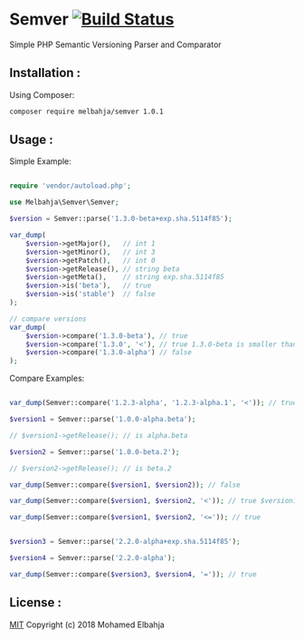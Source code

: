 # Semver [![Build Status](https://img.shields.io/travis/melbahja/semver/master.svg)](https://travis-ci.org/melbahja/semver)
Simple PHP Semantic Versioning Parser and Comparator

## Installation :

Using Composer: 
```bash
composer require melbahja/semver 1.0.1
```

## Usage :

Simple Example:
```php

require 'vendor/autoload.php';

use Melbahja\Semver\Semver;

$version = Semver::parse('1.3.0-beta+exp.sha.5114f85');

var_dump(
	$version->getMajor(), 	// int 1
	$version->getMinor(), 	// int 3
	$version->getPatch(), 	// int 0
	$version->getRelease(), // string beta
	$version->getMeta(),	// string exp.sha.5114f85
	$version->is('beta'), 	// true
	$version->is('stable') 	// false
);

// compare versions
var_dump(
	$version->compare('1.3.0-beta'), // true
	$version->compare('1.3.0', '<'), // true 1.3.0-beta is smaller than 1.3.0
	$version->compare('1.3.0-alpha') // false
);


``` 

Compare Examples:

```php

var_dump(Semver::compare('1.2.3-alpha', '1.2.3-alpha.1', '<')); // true 1.2.3-alpha is smaller than 1.2.3-alpha.1

$version1 = Semver::parse('1.0.0-alpha.beta');

// $version1->getRelease(); // is alpha.beta

$version2 = Semver::parse('1.0.0-beta.2');

// $version2->getRelease(); // is beta.2

var_dump(Semver::compare($version1, $version2)); // false

var_dump(Semver::compare($version1, $version2, '<')); // true $version1 is smller than $version2

var_dump(Semver::compare($version1, $version2, '<=')); // true


$version3 = Semver::parse('2.2.0-alpha+exp.sha.5114f85');

$version4 = Semver::parse('2.2.0-alpha');

var_dump(Semver::compare($version3, $version4, '=')); // true

```


## License :

[MIT](https://github.com/melbahja/semver/blob/master/LICENSE) Copyright (c) 2018 Mohamed Elbahja
